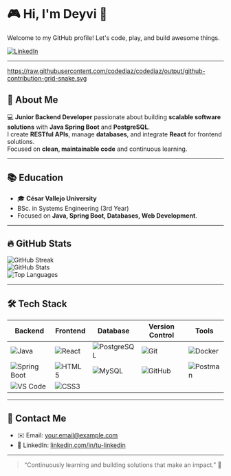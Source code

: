 # 🎮 Hi, I'm Deyvi 👋
Welcome to my GitHub profile! Let's code, play, and build awesome things.  

[![LinkedIn](https://img.shields.io/badge/LinkedIn-0A66C2?style=for-the-badge&logo=linkedin&logoColor=white)](https://www.linkedin.com/in/tu-linkedin/)

---
https://raw.githubusercontent.com/codediaz/codediaz/output/github-contribution-grid-snake.svg

## 📖 About Me
💻 **Junior Backend Developer** passionate about building **scalable software solutions** with **Java Spring Boot** and **PostgreSQL**.  
I create **RESTful APIs**, manage **databases**, and integrate **React** for frontend solutions.  
Focused on **clean, maintainable code** and continuous learning.  

---

## 📚 Education
- 🎓 **César Vallejo University**  
- BSc. in Systems Engineering (3rd Year)  
- Focused on **Java, Spring Boot, Databases, Web Development**.  

---

## 🔥 GitHub Stats
![GitHub Streak](https://github-readme-streak-stats.herokuapp.com/?user=iamdeyvidev&theme=dark)  
![GitHub Stats](https://github-readme-stats.vercel.app/api?username=iamdeyvidev&show_icons=true&theme=dark&count_private=true)  
![Top Languages](https://github-readme-stats.vercel.app/api/top-langs/?username=iamdeyvidev&layout=compact&theme=dark)

---

## 🛠️ Tech Stack

| Backend | Frontend | Database | Version Control | Tools |
|---------|----------|----------|----------------|-------|
| ![Java](https://cdn.jsdelivr.net/gh/devicons/devicon/icons/java/java-original.svg) | ![React](https://cdn.jsdelivr.net/gh/devicons/devicon/icons/react/react-original.svg) | ![PostgreSQL](https://cdn.jsdelivr.net/gh/devicons/devicon/icons/postgresql/postgresql-original.svg) | ![Git](https://cdn.jsdelivr.net/gh/devicons/devicon/icons/git/git-original.svg) | ![Docker](https://cdn.jsdelivr.net/gh/devicons/devicon/icons/docker/docker-original.svg) |
| ![Spring Boot](https://cdn.jsdelivr.net/gh/devicons/devicon/icons/spring/spring-original.svg) | ![HTML5](https://cdn.jsdelivr.net/gh/devicons/devicon/icons/html5/html5-original.svg) | ![MySQL](https://cdn.jsdelivr.net/gh/devicons/devicon/icons/mysql/mysql-original.svg) | ![GitHub](https://cdn.jsdelivr.net/gh/devicons/devicon/icons/github/github-original.svg) | ![Postman](https://cdn.jsdelivr.net/gh/devicons/devicon/icons/postman/postman-original.svg) |
| ![VS Code](https://cdn.jsdelivr.net/gh/devicons/devicon/icons/vscode/vscode-original.svg) | ![CSS3](https://cdn.jsdelivr.net/gh/devicons/devicon/icons/css3/css3-original.svg) |

---

## 🎯 Contact Me
- ✉️ Email: your.email@example.com  
- 🔗 LinkedIn: [linkedin.com/in/tu-linkedin](https://www.linkedin.com/in/tu-linkedin/)  

---

> “Continuously learning and building solutions that make an impact.” 🚀
